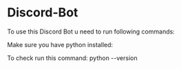 # Discord-Bot

To use this Discord Bot u need to run following commands:

Make sure you have python installed:

To check run this command:
python --version
